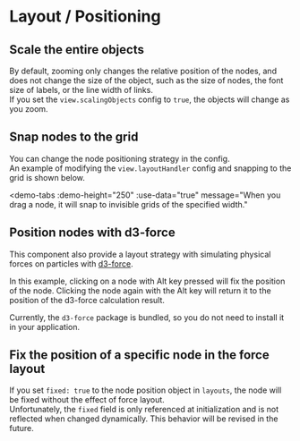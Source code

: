 # Layout / Positioning

## Scale the entire objects

By default, zooming only changes the relative position of the nodes,
and does not change the size of the object, such as the size of nodes,
the font size of labels, or the line width of links.  
If you set the `view.scalingObjects` config to `true`, the objects
will change as you zoom.

<demo-tabs :demo-height="250" :use-data="true">
<template v-slot:demo>
  <DemoScaleObjects />
</template>
<template v-slot:source>

  <<< @/.vitepress/components/02_layout/01/ScaleObjects.vue{22-26}

</template>
<template v-slot:data>

  <<< @/.vitepress/components/02_layout/01/data.ts

</template>
</demo-tabs>

## Snap nodes to the grid

You can change the node positioning strategy in the config.  
An example of modifying the `view.layoutHandler` config and snapping to
the grid is shown below.

<demo-tabs
  :demo-height="250"
  :use-data="true"
  message="When you drag a node, it will snap to invisible grids of the specified width."
>
<template v-slot:demo>
  <DemoSnapToGrid />
</template>
<template v-slot:source>

  <<< @/.vitepress/components/02_layout/02/SnapToGrid.vue{17-21}

</template>
<template v-slot:data>

  <<< @/.vitepress/components/02_layout/02/data.ts

</template>
</demo-tabs>

## Position nodes with d3-force

This component also provide a layout strategy with simulating
physical forces on particles with [d3-force](https://github.com/d3/d3-force).

In this example, clicking on a node with Alt key pressed will fix
the position of the node. Clicking the node again with the Alt key
will return it to the position of the d3-force calculation result.

<demo-tabs>
<template v-slot:demo>
  <DemoD3Force />
</template>
<template v-slot:source>

  <<< @/.vitepress/components/02_layout/03/D3Force.vue{14,50-64}

</template>
</demo-tabs>

Currently, the `d3-force` package is bundled, so you do not need
to install it in your application.


## Fix the position of a specific node in the force layout

If you set `fixed: true` to the node position object in `layouts`,
the node will be fixed without the effect of force layout.  
Unfortunately, the `fixed` field is only referenced at
initialization and is not reflected when changed dynamically.
This behavior will be revised in the future.

<demo-tabs>
<template v-slot:demo>
  <DemoD3ForceFixed />
</template>
<template v-slot:source>

  <<< @/.vitepress/components/02_layout/04/D3ForceFixed.vue{47-56}

</template>
</demo-tabs>


<script setup>
import DemoScaleObjects from '../.vitepress/components/02_layout/01/ScaleObjects.vue'
import DemoSnapToGrid from '../.vitepress/components/02_layout/02/SnapToGrid.vue'
import DemoD3Force from '../.vitepress/components/02_layout/03/D3Force.vue'
import DemoD3ForceFixed from '../.vitepress/components/02_layout/04/D3ForceFixed.vue'
</script>

